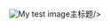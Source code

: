 <!doctype html>
<html lang="cn">
  <head>
    <meta charset="utf-8" />
    <meta name="viewport" content="width=device-width" />
    <title>website of function</title>
  </head>
  <body>
    <img src="../img/test.jpg" alt="My test image" <h1>主标题</h1>/>
  </body>
</html>
